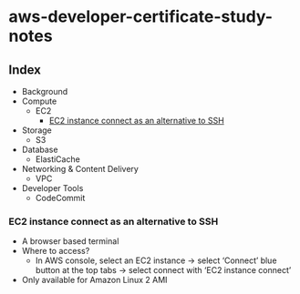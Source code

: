 # aws-developer-certificate-study-notes

## Index

- Background
- Compute
  - EC2
    - [EC2 instance connect as an alternative to SSH ](#ec2-instance-connect-as-an-alternative-to-SSH)
- Storage
  - S3
- Database
  - ElastiCache
- Networking & Content Delivery
  - VPC
- Developer Tools
  - CodeCommit
  
  
  
### EC2 instance connect as an alternative to SSH 
- A browser based terminal 
- Where to access?
  - In AWS console, select an EC2 instance → select ‘Connect’ blue button at the top tabs → select connect with ‘EC2 instance connect’
- Only available for Amazon Linux 2 AMI
